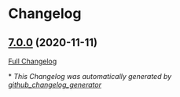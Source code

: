 # Changelog

## [7.0.0](https://github.com/FooBarQuaxx/ansible-collection-hardening/tree/7.0.0) (2020-11-11)

[Full Changelog](https://github.com/FooBarQuaxx/ansible-collection-hardening/compare/a9591764206b79a4ed324bb8576151ebac0127b1...7.0.0)



\* *This Changelog was automatically generated by [github_changelog_generator](https://github.com/github-changelog-generator/github-changelog-generator)*
